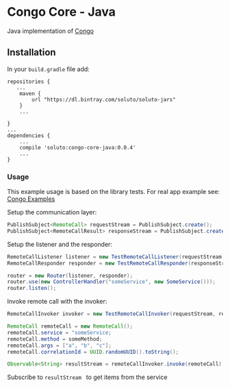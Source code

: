 # Congo Core - Java
Java implementation of [Congo](https://github.com/Soluto/congo-core)

## Installation
In your ```build.gradle``` file add:
```
repositories {
   ...
    maven {
        url "https://dl.bintray.com/soluto/soluto-jars"
    }
    ...
   
}
...
dependencies {
    ...
    compile 'soluto:congo-core-java:0.0.4'
    ...
}
```

### Usage
This example usage is based on the library tests. For real app example see: [Congo Examples](https://github.com/Soluto/congo-examples)

Setup the communication layer:
```java
PublishSubject<RemoteCall> requestStream = PublishSubject.create();
PublishSubject<RemoteCallResult> responseStream = PublishSubject.create();
```

Setup the listener and the responder:
```java
RemoteCallListener listener = new TestRemoteCallListener(requestStream);
RemoteCallResponder responder = new TestRemoteCallResponder(responseStream);

router = new Router(listener, responder);
router.use(new ControllerHandler("someService", new SomeService()));
router.listen();
```

Invoke remote call with the invoker:
```java
RemoteCallInvoker invoker = new TestRemoteCallInvoker(requestStream, responseStream);

RemoteCall remoteCall = new RemoteCall();
remoteCall.service = "someService;
remoteCall.method = someMethod;
remoteCall.args = ["a", "b", "c"];
remoteCall.correlationId = UUID.randomUUID().toString();

Observable<String> resultStream = remoteCallInvoker.invoke(remoteCall).cast(String.class)
```
Subscribe to ```resultStream ``` to get items from the service
